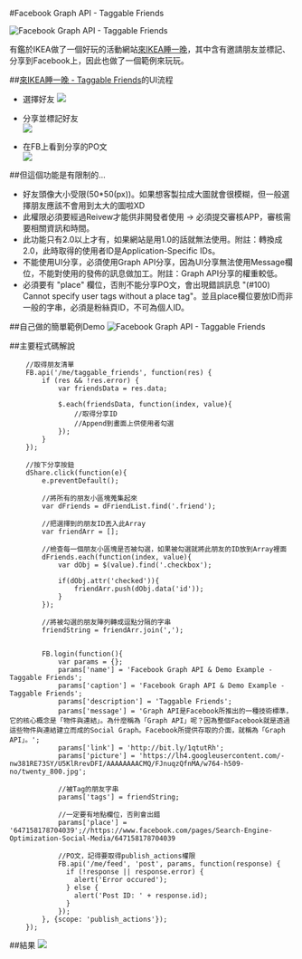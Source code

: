 #Facebook  Graph API - Taggable Friends

![Facebook  Graph API - Taggable Friends](https://lh5.googleusercontent.com/PVQpjhXb8rwBsesmmBXVUcu35V25LUU1giPibA015JI=w885-h664-no)

有鑑於IKEA做了一個好玩的活動網站[來IKEA睡一晚](http://ikea.event2.tw/gathering/?website=fbpostback)，其中含有邀請朋友並標記、分享到Facebook上，因此也做了一個範例來玩玩。   

##[來IKEA睡一晚 - Taggable Friends](http://ikea.event2.tw/gathering/?website=fbpostback)的UI流程
- 選擇好友
	![](https://lh3.googleusercontent.com/-BsFd-qWnDnI/VBf85YXH6vI/AAAAAAAACvA/-gfsjna5qX0/w911-h649-no/taggable_friends_invite_popup.png)  

- 分享並標記好友  
	![](https://lh5.googleusercontent.com/-rhuRYiAxUrc/VBf85VeO8hI/AAAAAAAACvA/vE1Whz609BU/w927-h652-no/taggable_friends_invite_confirm.png)
- 在FB上看到分享的PO文  
	![](https://lh4.googleusercontent.com/l13C8704lOVBn4Ie376Op2tCTLv1znxlg96mIFa3qwk=w523-h262-no) 

##但這個功能是有限制的...
- 好友頭像大小受限(50*50(px))。如果想客製拉成大圖就會很模糊，但一般選擇朋友應該不會用到太大的圖啦XD    
- 此權限必須要經過Reivew才能供非開發者使用 -> 必須提交審核APP，審核需要相關資訊和時間。
- 此功能只有2.0以上才有，如果網站是用1.0的話就無法使用。附註：轉換成2.0，此時取得的使用者ID是Application-Specific IDs。
- 不能使用UI分享，必須使用Graph API分享，因為UI分享無法使用Message欄位，不能對使用的發佈的訊息做加工。附註：Graph API分享的權重較低。
- 必須要有 "place" 欄位，否則不能分享PO文，會出現錯誤訊息 "(#100) Cannot specify user tags without a place tag"。並且place欄位要放ID而非一般的字串，必須是粉絲頁ID，不可為個人ID。

##自己做的簡單範例Demo
![Facebook  Graph API - Taggable Friends](https://lh6.googleusercontent.com/KDraS0tPi5zF5Pcj0AVHRXq9cxDzIAkA_g7wEO-XoGU=w920-h594-no)

##主要程式碼解說

		//取得朋友清單
		FB.api('/me/taggable_friends', function(res) {
			if (res && !res.error) {
				var friendsData = res.data;
				
				$.each(friendsData, function(index, value){
					//取得分享ID
					//Append到畫面上供使用者勾選
				});	
			}
		});	

		//按下分享按鈕
		dShare.click(function(e){
			e.preventDefault();
			
			//將所有的朋友小區塊蒐集起來
			var dFriends = dFriendList.find('.friend');
			
			//把選擇到的朋友ID丟入此Array
			var friendArr = [];
			
			//檢查每一個朋友小區塊是否被勾選，如果被勾選就將此朋友的ID放到Array裡面
			dFriends.each(function(index, value){
				var dObj = $(value).find('.checkbox');
				
				if(dObj.attr('checked')){
					friendArr.push(dObj.data('id'));
				}
			});

			//將被勾選的朋友陣列轉成逗點分隔的字串
			friendString = friendArr.join(',');
			

			FB.login(function(){
				var params = {};
				params['name'] = 'Facebook Graph API & Demo Example - Taggable Friends';
				params['caption'] = 'Facebook Graph API & Demo Example - Taggable Friends';	
				params['description'] = 'Taggable Friends';
				params['message'] = 'Graph API是Facebook所推出的一種技術標準，它的核心概念是「物件與連結」。為什麼稱為「Graph API」呢？因為整個Facebook就是透過這些物件與連結建立而成的Social Graph。Facebook所提供存取的介面，就稱為「Graph API」。';
				params['link'] = 'http://bit.ly/1qtutRh';
				params['picture'] = 'https://lh4.googleusercontent.com/-nw381RE73SY/U5KlRrevDFI/AAAAAAAACMQ/FJnuqzQfnMA/w764-h509-no/twenty_800.jpg';
				
				//被Tag的朋友字串
				params['tags'] = friendString;
				
				//一定要有地點欄位，否則會出錯
				params['place'] = '647158178704039';//https://www.facebook.com/pages/Search-Engine-Optimization-Social-Media/647158178704039
			
				//PO文，記得要取得publish_actions權限
				FB.api('/me/feed', 'post', params, function(response) {
				  if (!response || response.error) {
					alert('Error occured');
				  } else {
					alert('Post ID: ' + response.id);
				  }
				});
			}, {scope: 'publish_actions'});	
		});	

##結果
![](https://lh4.googleusercontent.com/-KZ6-L0Xl-nU/VCAAPfeHzKI/AAAAAAAADIM/veC_3XiPK5I/w521-h334-no/taggable_friends_individual.png)

